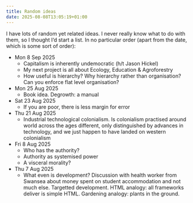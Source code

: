 ```yaml
---
title: Random ideas
date: 2025-08-08T13:05:19+01:00
---
```

I have lots of random yet related ideas. I never really know what to do with them, so I thought I‘d start a list. In no particular order (apart from the date, which is some sort of order):
- Mon  8 Sep 2025
	- Capitalism is inherently undemocratic (h/t Jason Hickel)
	- My next project is all about Ecology, Education & Agroforestry
	- How useful is hierarchy? Why hierarchy rather than organisation? Can you enforce flat level organisation?
- Mon 25 Aug 2025
	- Book idea. Degrowth: a manual
- Sat 23 Aug 2025
	- If you are poor, there is less margin for error
- Thu 21 Aug 2025
	- Industrial technological colonialism. Is colonialism practised around world across the ages different, only distinguished by advances in technology, and we just happen to have landed on western colonialism
- Fri 8 Aug 2025
	- Who has the authority?
	- Authority as systemised power
	- A visceral morality?
- Thu 7 Aug 2025
	- What even is development? Discussion with health worker from Swansea about money spent on student accommodation and not much else. Targetted development. HTML analogy: all frameworks deliver is simple HTML. Gardening analogy: plants in the ground.
